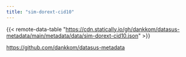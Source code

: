 ```yaml
---
title: "sim-dorext-cid10"
---
```


{{< remote-data-table "https://cdn.statically.io/gh/dankkom/datasus-metadata/main/metadata/data/sim-dorext-cid10.json" >}}

https://github.com/dankkom/datasus-metadata

